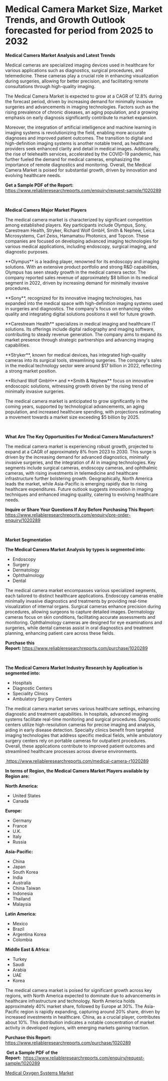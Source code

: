 <p><h1>Medical Camera Market Size, Market Trends, and Growth Outlook forecasted for period from 2025 to 2032</h1></p><p><strong>Medical Camera Market Analysis and Latest Trends</strong></p>
<p><p>Medical cameras are specialized imaging devices used in healthcare for various applications such as diagnostics, surgical procedures, and telemedicine. These cameras play a crucial role in enhancing visualization during surgeries, allowing for better precision, and facilitating remote consultations through high-quality imaging.</p><p>The Medical Camera Market is expected to grow at a CAGR of 12.8% during the forecast period, driven by increasing demand for minimally invasive surgeries and advancements in imaging technologies. Factors such as the rising prevalence of chronic diseases, an aging population, and a growing emphasis on early diagnosis significantly contribute to market expansion. </p><p>Moreover, the integration of artificial intelligence and machine learning in imaging systems is revolutionizing the field, enabling more accurate diagnoses and improved patient outcomes. The transition to digital and high-definition imaging systems is another notable trend, as healthcare providers seek enhanced clarity and detail in medical images. Additionally, the rise of telehealth services, accelerated by the COVID-19 pandemic, has further fueled the demand for medical cameras, emphasizing the importance of remote diagnostics and monitoring. Overall, the Medical Camera Market is poised for substantial growth, driven by innovation and evolving healthcare needs.</p></p>
<p><strong>Get a Sample PDF of the Report:&nbsp;</strong> <a href="https://www.reliableresearchreports.com/enquiry/request-sample/1020289?utm_campaign=3191&utm_medium=2&utm_source=Github&utm_content=ia&utm_term=04032025&utm_id=medical-camera">https://www.reliableresearchreports.com/enquiry/request-sample/1020289</a></p>
<p>&nbsp;</p>
<p><strong>Medical Camera Major Market Players</strong></p>
<p><p>The medical camera market is characterized by significant competition among established players. Key participants include Olympus, Sony, Carestream Health, Stryker, Richard Wolf GmbH, Smith & Nephew, Leica Microsystems, Carl Zeiss, Hamamatsu Photonics, and Topcon. These companies are focused on developing advanced imaging technologies for various medical applications, including endoscopy, surgical imaging, and diagnostic purposes.</p><p>**Olympus** is a leading player, renowned for its endoscopy and imaging solutions. With an extensive product portfolio and strong R&D capabilities, Olympus has seen steady growth in the medical camera sector. The company reported sales revenue of approximately $8 billion in its medical segment in 2022, driven by increasing demand for minimally invasive procedures.</p><p>**Sony**, recognized for its innovative imaging technologies, has expanded into the medical space with high-definition imaging systems used in surgeries and diagnostics. The company's focus on enhancing video quality and integrating digital solutions positions it well for future growth.</p><p>**Carestream Health** specializes in medical imaging and healthcare IT solutions. Its offerings include digital radiography and imaging software, contributing to steady revenue generation. The company aims to expand its market presence through strategic partnerships and advancing imaging capabilities.</p><p>**Stryker**, known for medical devices, has integrated high-quality cameras into its surgical tools, streamlining surgeries. The company's sales in the medical technology sector were around $17 billion in 2022, reflecting a strong market position.</p><p>**Richard Wolf GmbH** and **Smith & Nephew** focus on innovative endoscopic solutions, witnessing growth driven by the rising trend of minimally invasive surgeries.</p><p>The medical camera market is anticipated to grow significantly in the coming years, supported by technological advancements, an aging population, and increased healthcare spending, with projections estimating a movement towards a market size exceeding $5 billion by 2025.</p></p>
<p>&nbsp;</p>
<p><strong>What Are The Key Opportunities For Medical Camera Manufacturers?</strong></p>
<p><p>The medical camera market is experiencing robust growth, projected to expand at a CAGR of approximately 8% from 2023 to 2030. This surge is driven by the increasing demand for advanced diagnostics, minimally invasive surgeries, and the integration of AI in imaging technologies. Key segments include surgical cameras, endoscopy cameras, and ophthalmic cameras, with rising investments in telemedicine and healthcare infrastructure further bolstering growth. Geographically, North America leads the market, while Asia-Pacific is emerging rapidly due to rising healthcare expenditures. Future outlook suggests innovation in imaging techniques and enhanced imaging quality, catering to evolving healthcare needs.</p></p>
<p><strong>Inquire or Share Your Questions If Any Before Purchasing This Report:</strong> <a href="https://www.reliableresearchreports.com/enquiry/pre-order-enquiry/1020289?utm_campaign=3191&utm_medium=2&utm_source=Github&utm_content=ia&utm_term=04032025&utm_id=medical-camera">https://www.reliableresearchreports.com/enquiry/pre-order-enquiry/1020289</a></p>
<p>&nbsp;</p>
<p><strong>Market Segmentation</strong></p>
<p><strong>The Medical Camera Market Analysis by types is segmented into:</strong></p>
<p><ul><li>Endoscopy</li><li>Surgery</li><li>Dermatology</li><li>Ophthalmology</li><li>Dental</li></ul></p>
<p><p>The medical camera market encompasses various specialized segments, each tailored to distinct healthcare applications. Endoscopy cameras enable minimally invasive diagnostics and treatments by providing real-time visualization of internal organs. Surgical cameras enhance precision during procedures, allowing surgeons to capture detailed images. Dermatology cameras focus on skin conditions, facilitating accurate assessments and monitoring. Ophthalmology cameras are designed for eye examinations and surgeries, while dental cameras assist in oral diagnostics and treatment planning, enhancing patient care across these fields.</p></p>
<p><strong>Purchase this Report:&nbsp;</strong><a href="https://www.reliableresearchreports.com/purchase/1020289?utm_campaign=3191&utm_medium=2&utm_source=Github&utm_content=ia&utm_term=04032025&utm_id=medical-camera">https://www.reliableresearchreports.com/purchase/1020289</a></p>
<p>&nbsp;</p>
<p><strong>The Medical Camera Market Industry Research by Application is segmented into:</strong></p>
<p><ul><li>Hospitals</li><li>Diagnostic Centers</li><li>Speciality Clinics</li><li>Ambulatory Surgery Centers</li></ul></p>
<p><p>The medical camera market serves various healthcare settings, enhancing diagnostic and treatment capabilities. In hospitals, advanced imaging systems facilitate real-time monitoring and surgical procedures. Diagnostic centers utilize high-resolution cameras for precise imaging and analysis, aiding in early disease detection. Specialty clinics benefit from targeted imaging technologies that address specific medical fields, while ambulatory surgery centers rely on portable cameras for outpatient procedures. Overall, these applications contribute to improved patient outcomes and streamlined healthcare processes across diverse environments.</p></p>
<p><a href="https://www.reliableresearchreports.com/medical-camera-r1020289?utm_campaign=3191&utm_medium=2&utm_source=Github&utm_content=ia&utm_term=04032025&utm_id=medical-camera">&nbsp;https://www.reliableresearchreports.com/medical-camera-r1020289</a></p>
<p><strong>In terms of Region, the Medical Camera Market Players available by Region are:</strong></p>
<p>
    <p> <strong> North America: </strong>
        <ul>
            <li>United States</li>
            <li>Canada</li>
        </ul>
        </p> 
    <p> <strong> Europe: </strong>
        <ul>
            <li>Germany</li>
            <li>France</li>
            <li>U.K.</li>
            <li>Italy</li>
            <li>Russia</li>
        </ul>
        </p> 
    <p> <strong> Asia-Pacific: </strong>
        <ul>
            <li>China</li>
            <li>Japan</li>
            <li>South Korea</li>
            <li>India</li>
            <li>Australia</li>
            <li>China Taiwan</li>
            <li>Indonesia</li>
            <li>Thailand</li>
            <li>Malaysia</li>
        </ul>
        </p> 
    <p> <strong> Latin America: </strong>
        <ul>
            <li>Mexico</li>
            <li>Brazil</li>
            <li>Argentina Korea</li>
            <li>Colombia</li>
        </ul>
        </p> 
    <p> <strong> Middle East & Africa: </strong>
        <ul>
            <li>Turkey</li>
            <li>Saudi</li>
            <li>Arabia</li>
            <li>UAE</li>
            <li>Korea</li>
        </ul>
    </p>
    </p>
<p><p>The medical camera market is poised for significant growth across key regions, with North America expected to dominate due to advancements in healthcare infrastructure and technology. North America holds approximately 40% market share, followed by Europe at 30%. The Asia-Pacific region is rapidly expanding, capturing around 20% share, driven by increased investments in healthcare. China, as a crucial player, contributes about 10%. This distribution indicates a notable concentration of market activity in developed regions, with emerging markets gaining traction.</p></p>
<p><strong>Purchase this Report: </strong><a href="https://www.reliableresearchreports.com/purchase/1020289?utm_campaign=3191&utm_medium=2&utm_source=Github&utm_content=ia&utm_term=04032025&utm_id=medical-camera">https://www.reliableresearchreports.com/purchase/1020289</a></p>
<p>&nbsp;<strong>Get a Sample PDF of the Report:&nbsp;&nbsp;</strong><a href="https://www.reliableresearchreports.com/enquiry/request-sample/1020289?utm_campaign=3191&utm_medium=2&utm_source=Github&utm_content=ia&utm_term=04032025&utm_id=medical-camera">https://www.reliableresearchreports.com/enquiry/request-sample/1020289</a></p>
<p><strong></strong></p>
<p><p><a href="https://github.com/shopovdjondo/Market-Research-Report-List-1/blob/main/medical-oxygen-systems-market.md?utm_campaign=3191&utm_medium=2&utm_source=Github&utm_content=ia&utm_term=04032025&utm_id=medical-camera">Medical Oxygen Systems Market</a></p></p>